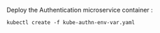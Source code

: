 
Deploy the Authentication microservice container : 
```shell
kubectl create -f kube-authn-env-var.yaml
```
